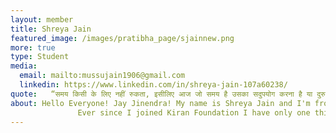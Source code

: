 ```yaml
---
layout: member
title: Shreya Jain
featured_image: /images/pratibha_page/sjainnew.png
more: true 
type: Student
media:  
  email: mailto:mussujain1906@gmail.com
  linkedin: https://www.linkedin.com/in/shreya-jain-107a60238/           
quote:   “समय किसी के लिए नहीं रुकता, इसीलिए आज जो समय है उसका सदुपयोग करना है या दुरुपयोग ये केवल आपके हाथ में है।”
about: Hello Everyone! Jay Jinendra! My name is Shreya Jain and I'm from Garhakota (Sagar) M.P. I have completed my 10th and 12th from Garhakota and and I am currently pursuing a B.Tech degree in Computer Science from Shri G.S. Institute of Science and Technology. I joined KIRAN FOUNDATION as a student in 2018, since I joined, I have been truly amazed.
               Ever since I joined Kiran Foundation I have only one thing to say, that KIRAN FOUNDATION is not just an organization; it is a close-knit family. It not only extends financial assistance but also provides invaluable emotional support. I am immensely proud to be a part of this remarkable family, which has become my second home.
---
```

    